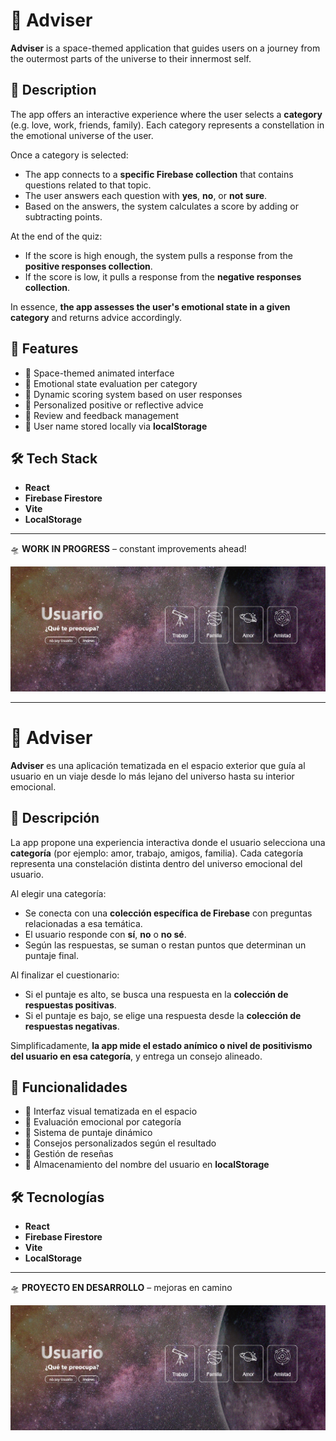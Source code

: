 # 🚀 Adviser

**Adviser** is a space-themed application that guides users on a journey from the outermost parts of the universe to their innermost self.

## 🌌 Description

The app offers an interactive experience where the user selects a **category** (e.g. love, work, friends, family). Each category represents a constellation in the emotional universe of the user.

Once a category is selected:
- The app connects to a **specific Firebase collection** that contains questions related to that topic.
- The user answers each question with **yes**, **no**, or **not sure**.
- Based on the answers, the system calculates a score by adding or subtracting points.

At the end of the quiz:
- If the score is high enough, the system pulls a response from the **positive responses collection**.
- If the score is low, it pulls a response from the **negative responses collection**.

In essence, **the app assesses the user's emotional state in a given category** and returns advice accordingly.

## 🌠 Features

- 🌌 Space-themed animated interface
- 🧠 Emotional state evaluation per category
- 🎯 Dynamic scoring system based on user responses
- 🌈 Personalized positive or reflective advice
- 💬 Review and feedback management
- 💾 User name stored locally via **localStorage**

## 🛠 Tech Stack

- **React**
- **Firebase Firestore**
- **Vite**
- **LocalStorage**

---

🛸 **WORK IN PROGRESS** – constant improvements ahead!

<p>
  <img src="./design.png" alt="App Design" width="600" />
</p>

---

# 🚀 Adviser

**Adviser** es una aplicación tematizada en el espacio exterior que guía al usuario en un viaje desde lo más lejano del universo hasta su interior emocional.

## 🌌 Descripción

La app propone una experiencia interactiva donde el usuario selecciona una **categoría** (por ejemplo: amor, trabajo, amigos, familia). Cada categoría representa una constelación distinta dentro del universo emocional del usuario.

Al elegir una categoría:
- Se conecta con una **colección específica de Firebase** con preguntas relacionadas a esa temática.
- El usuario responde con **sí**, **no** o **no sé**.
- Según las respuestas, se suman o restan puntos que determinan un puntaje final.

Al finalizar el cuestionario:
- Si el puntaje es alto, se busca una respuesta en la **colección de respuestas positivas**.
- Si el puntaje es bajo, se elige una respuesta desde la **colección de respuestas negativas**.

Simplificadamente, **la app mide el estado anímico o nivel de positivismo del usuario en esa categoría**, y entrega un consejo alineado.

## 🌠 Funcionalidades

- 🌌 Interfaz visual tematizada en el espacio
- 🧠 Evaluación emocional por categoría
- 🎯 Sistema de puntaje dinámico
- 🌈 Consejos personalizados según el resultado
- 💬 Gestión de reseñas
- 💾 Almacenamiento del nombre del usuario en **localStorage**

## 🛠 Tecnologías

- **React**
- **Firebase Firestore**
- **Vite**
- **LocalStorage**

---

🛸 **PROYECTO EN DESARROLLO** – mejoras en camino

<p>
  <img src="./design.png" alt="Diseño de la app" width="600" />
</p>
